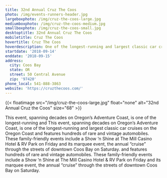 ```yaml
---
title: 32nd Annual Cruz The Coos
photo: /img/events-runners-header.jpg
largeboxphoto: /img/cruz-the-coos-large.jpg
mediumboxphoto: /img/cruz-the-coos-medium.jpg
smallboxphoto: /img/cruz-the-coos-small.jpg
desktoptitle: 32nd Annual Cruz The Coos
mobiletitle: Cruz The Coos
hovertitle: Cruz The Coos
hoverdescription: One of the longest-running and largest classic car cruises on the Oregon Coast
startdate: '2018-09-14'
enddate: '2018-09-15'
address:
  city: Coos Bay
  state: OR
  street: 50 Central Avenue
  zip: '97420'
phone_local: 541-888-3863
website: 'https://cruzthecoos.com/'
---
```

{{< floatimage src="/img/cruz-the-coos-large.jpg" float="none" alt="32nd Annual Cruz the Coos" size="68" >}}

This event, spanning decades on Oregon’s Adventure Coast, is one of the longest-running and This event, spanning decades on Oregon’s Adventure Coast, is one of the longest-running and largest classic car cruises on the Oregon Coast and features hundreds of rare and vintage automobiles. These family-friendly events include a Show ‘n Shine at The Mill Casino Hotel & RV Park on Friday and its marquee event, the annual “cruise” through the streets of downtown Coos Bay on Saturday. and features hundreds of rare and vintage automobiles. These family-friendly events include a Show ‘n Shine at The Mill Casino Hotel & RV Park on Friday and its marquee event, the annual “cruise” through the streets of downtown Coos Bay on Saturday.
